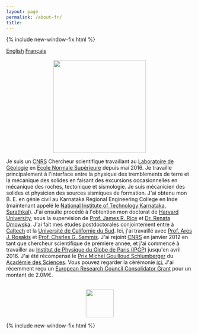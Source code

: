 ```yaml
---
layout: page
permalink: /about-fr/
title:
---
```


{% include new-window-fix.html %}
<div class="pagewidth">
<div class="containermisc2">
			<div id="sectionbtnlst2">
			   <a href="{{site.baseurl}}/about/">English</a>
			   <a href="{{site.baseurl}}/about-fr/">Français</a>
			</div>
</div>
<div class="columntxt1" style="width: 100%; text-align:center;">
<br>
<img src="{{site.baseurl}}/images/harsha.jpeg" width="250px"/>
<p style="text-align:left;">
Je suis un <a href="http://www.cnrs.fr/index.html">CNRS</a> Chercheur scientifique travaillant au <a href="http://www.geologie.ens.fr">Laboratoire de Géologie</a> en
<a href="http://www.ens.fr">Ecole Normale Supérieure</a> depuis mai 2016. Je travaille principalement à l'interface entre la physique des tremblements de terre et la mécanique des solides en faisant des excursions occasionnelles en mécanique des roches, tectonique et sismologie.
Je suis mécanicien des solides et physicien des sources sismiques de formation. J'ai obtenu mon B. E. en génie civil au Karnataka Regional Engineering College en Inde (maintenant appelé le
<a href="https://www.nitk.ac.in">National Institute of Technology Karnataka, Surathkal</a>). J'ai ensuite procédé à l'obtention
mon doctorat de <a href="http://www.harvard.edu">Harvard University</a>, sous la supervision de <a href="http://www.seas.harvard.edu/rice">Prof. James R. Rice</a>
 et <a href="http://www.seas.harvard.edu/dmowska">Dr. Renata Dmowska</a>. J'ai fait mes études postdoctorales conjointement entre à
 <a href="http://www.caltech.edu">Caltech</a> et la <a href="http://www.usc.edu">Université de Californie du Sud</a>.
 Ici, j'ai travaillé avec <a href="http://rosakis.caltech.edu">Prof. Ares J. Rosakis</a> et <a href="https://dornsife.usc.edu/cf/faculty-and-staff/faculty.cfm?pid=1003669">Prof. Charles G. Sammis</a>.
J'ai rejoint <a href="http://www.cnrs.fr/index.html">CNRS</a> en janvier 2012 en tant que chercheur scientifique de première année, et j'ai commencé à travailler au
<a href="http://www.ipgp.fr">Institut de Physique du Globe de Paris (IPGP)</a> jusqu'en avril 2016. J'ai été récompensé
le <a href="http://www.academie-sciences.fr/fr/Laureats/laureat-2018-du-prix-michel-gouilloud-schlumberger-harsha-suresh-bhat.html">Prix Michel Gouilloud Schlumberger</a> du <a href="http://www.academie-sciences.fr/fr/">Académie des Sciences</a>.
Vous pouvez regarder la cérémonie <a href="https://www.youtube.com/watch?v=OVaenZ39o_c&amp;t=2s&amp;frags=pl%2Cwn">ici.</a> J'ai récemment reçu un
<a href="https://cordis.europa.eu/project/id/865411">European Research Council Consolidator Grant</a> pour un montant de 2.0M€.
</p>
<br>
<img src="{{site.baseurl}}/images/combinedlogo.png" height="75px">
</div>  
</div>


{% include new-window-fix.html %}
